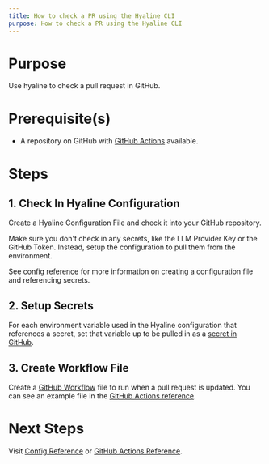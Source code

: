 ```yaml
---
title: How to check a PR using the Hyaline CLI
purpose: How to check a PR using the Hyaline CLI
---
```

# Purpose
Use hyaline to check a pull request in GitHub.

# Prerequisite(s)
* A repository on GitHub with [GitHub Actions](https://github.com/features/actions) available.

# Steps

## 1. Check In Hyaline Configuration
Create a Hyaline Configuration File and check it into your GitHub repository.

Make sure you don't check in any secrets, like the LLM Provider Key or the GitHub Token. Instead, setup the configuration to pull them from the environment.

See [config reference](../reference/config.md) for more information on creating a configuration file and referencing secrets.

## 2. Setup Secrets
For each environment variable used in the Hyaline configuration that references a secret, set that variable up to be pulled in as a [secret in GitHub](https://docs.github.com/en/actions/security-for-github-actions/security-guides/using-secrets-in-github-actions).

## 3. Create Workflow File
Create a [GitHub Workflow](https://docs.github.com/en/actions/writing-workflows/quickstart) file to run when a pull request is updated. You can see an example file in the [GitHub Actions reference](../reference/github-actions.md).

# Next Steps
Visit [Config Reference](../reference/config.md) or [GitHub Actions Reference](../reference/github-actions.md).